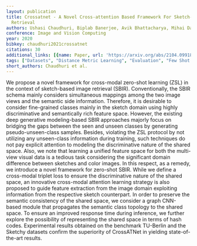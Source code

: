 ```yaml
---
layout: publication
title: Crossatnet - A Novel Cross-attention Based Framework For Sketch-based Image
  Retrieval
authors: Ushasi Chaudhuri, Biplab Banerjee, Avik Bhattacharya, Mihai Datcu
conference: Image and Vision Computing
year: 2020
bibkey: chaudhuri2021crossatnet
citations: 30
additional_links: [{name: Paper, url: 'https://arxiv.org/abs/2104.09918'}]
tags: ["Datasets", "Distance Metric Learning", "Evaluation", "Few Shot & Zero Shot", "Hashing Methods", "Image Retrieval", "Tools & Libraries"]
short_authors: Chaudhuri et al.
---
```

We propose a novel framework for cross-modal zero-shot learning (ZSL) in the
context of sketch-based image retrieval (SBIR). Conventionally, the SBIR schema
mainly considers simultaneous mappings among the two image views and the
semantic side information. Therefore, it is desirable to consider fine-grained
classes mainly in the sketch domain using highly discriminative and
semantically rich feature space. However, the existing deep generative
modeling-based SBIR approaches majorly focus on bridging the gaps between the
seen and unseen classes by generating pseudo-unseen-class samples. Besides,
violating the ZSL protocol by not utilizing any unseen-class information during
training, such techniques do not pay explicit attention to modeling the
discriminative nature of the shared space. Also, we note that learning a
unified feature space for both the multi-view visual data is a tedious task
considering the significant domain difference between sketches and color
images. In this respect, as a remedy, we introduce a novel framework for
zero-shot SBIR. While we define a cross-modal triplet loss to ensure the
discriminative nature of the shared space, an innovative cross-modal attention
learning strategy is also proposed to guide feature extraction from the image
domain exploiting information from the respective sketch counterpart. In order
to preserve the semantic consistency of the shared space, we consider a graph
CNN-based module that propagates the semantic class topology to the shared
space. To ensure an improved response time during inference, we further explore
the possibility of representing the shared space in terms of hash codes.
Experimental results obtained on the benchmark TU-Berlin and the Sketchy
datasets confirm the superiority of CrossATNet in yielding state-of-the-art
results.